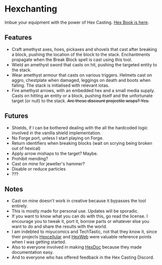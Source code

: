 # Hexchanting

Imbue your equipment with the power of Hex
Casting. [Hex Book is here](https://arconyx.github.io/hexchanting/v/latest/main/en_us/).

## Features

- Craft amethyst axes, hoes, pickaxes and shovels that cast after breaking a block, pushing the location of the block to
  the stack. Enchantments propagate when the Break Block spell is cast using this tool.
- Wield an amethyst sword that casts on hit, pushing the targeted entity to the stack.
- Wear amethyst armour that casts on various triggers. Helmets cast on aggro, chestplate when damaged, leggings on death
  and boots when falling. The stack is initialised with relevant iotas.
- Fire amethyst arrows, with an embedded hex and a small media supply. Casts on hitting an entity or a block, pushing
  itself and the unfortunate target (or null) to the stack. ~~Are these discount projectile wisps? Yes.~~

## Futures

- Shields, if I can be bothered dealing with the all the hardcoded logic involved in the vanilla shield implementation.
- No Forge port, unless I start playing on Forge.
- Return identifiers when breaking blocks (wait on scrying being broken out of hexical)
- Apply arrow mishaps to the target? Maybe.
- Prohibit mending?
- Cast on mine for jeweller's hammer?
- Disable or reduce particles
- ???

## Notes

- Cast on mine doesn't work in creative because it bypasses the tool entirely.
- This is mostly made for personal use. Updates will be sporadic.
- If you want to know what you can do with this, go read the license. I encourage you to tweak it, port it, borrow parts
  or whatever else you want to do and share the results with the world.
- I am indebted to miyucomics and TechTastic, not that they know it, since their
  projects [Hexcellular](https://github.com/miyucomics/hexcellular/) and [HexWeb](https://github.com/TechTastic/HexWeb)
  were valuable reference points when I was getting started.
- Also to everyone involved in making [HexDoc](https://github.com/hexdoc-dev/hexdoc) because they made documentation
  easy.
- And to everyone who has offered feedback in the Hex Casting Discord.